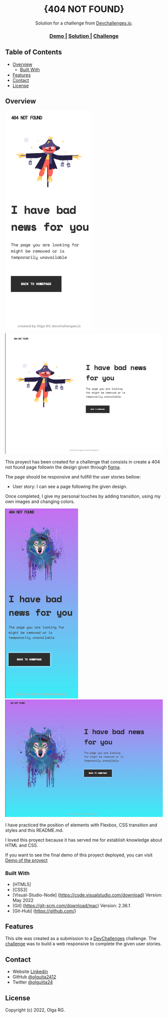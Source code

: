 <!-- Please update value in the {}  -->

<h1 align="center">{404 NOT FOUND}</h1>

<div align="center">
   Solution for a challenge from  <a href="http://devchallenges.io" target="_blank">Devchallenges.io</a>.
</div>

<div align="center">
  <h3>
    <a href="https://olguita2412.github.io/404-page-challenge/">
      Demo
    </a>
    <span> | </span>
    <a href="https://github.com/olguita2412/404-page-challenge">
      Solution
    </a>
    <span> | </span>
    <a href="https://devchallenges.io/challenges/wBunSb7FPrIepJZAg0sY">
      Challenge
    </a>
  </h3>
</div>

<!-- TABLE OF CONTENTS -->

## Table of Contents

- [Overview](#overview)
  - [Built With](#built-with)
- [Features](#features)
- [Contact](#contact)
- [License](#license)

<!-- OVERVIEW -->

## Overview

![Mobile](./images/mobile-preview.png)
![Desktop](./images/desktop-preview.png)

This proyect has been created for a challenge that consists in create a 404 not found page followin the design given through [figma](https://www.figma.com/file/QeKWLNhB13zDjJzqR22TKE/404-page-challenge?node-id=0%3A1).

The page should be responsive and fullfill the user stories bellow:

- User story: I can see a page following the given design.

Once completed, I give my personal touches by adding transition, using my own images and changing colors.

![Mobile](./images/desktop-ownpreview.png)
![Desktop](./images/mobile-ownpreview.png)

I have practiced the position of elements with Flexbox, CSS transition and styles and this README.md.

I loved this proyect because it has served me for establish knowledge about HTML and CSS.

If you want to see the final demo of this proyect deployed, you can visit [Demo of the proyect](https://olguita2412.github.io/404-page-challenge/)

### Built With

- [HTML5]
- [CSS3]
- [Visual-Studio-Node] (https://code.visualstudio.com/download) Version: May 2022
- [Git] (https://git-scm.com/download/mac) Version: 2.36.1
- [Git-Hub] (https://github.com/)

## Features

This site was created as a submission to a [DevChallenges](https://devchallenges.io/challenges) challenge. The [challenge](https://devchallenges.io/challenges/wBunSb7FPrIepJZAg0sY) was to build a web responsive to complete the given user stories.

## Contact

- Website [Linkedin](https://{www.linkedin.com/in/olga-rodriguez-garrucho-231152212/})
- GitHub [@olguita2412](https://{github.com/olguita2412})
- Twitter [@olguiita24](https://{twitter.com/olguiita24})

## License

Copyright (c) 2022, Olga RG.
